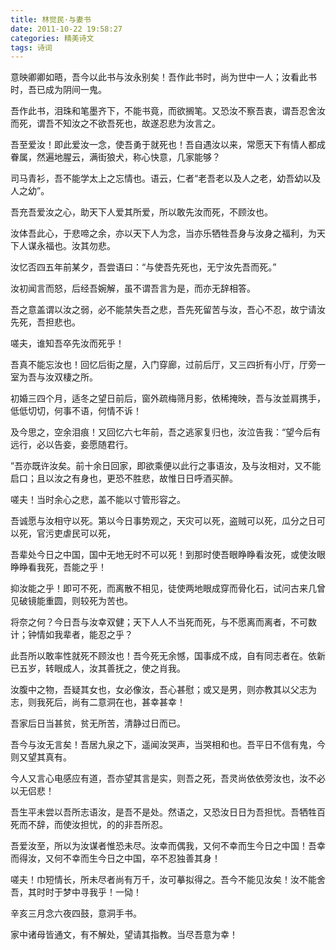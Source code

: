 ```yaml
---
title: 林觉民·与妻书
date: 2011-10-22 19:58:27
categories: 精美诗文
tags: 诗词
---
```


意映卿卿如晤，吾今以此书与汝永别矣！吾作此书时，尚为世中一人；汝看此书时，吾已成为阴间一鬼。

吾作此书，泪珠和笔墨齐下，不能书竟，而欲搁笔。又恐汝不察吾衷，谓吾忍舍汝而死，谓吾不知汝之不欲吾死也，故遂忍悲为汝言之。

吾至爱汝！即此爱汝一念，使吾勇于就死也！吾自遇汝以来，常愿天下有情人都成眷属，然遍地腥云，满街狼犬，称心快意，几家能够？

司马青衫，吾不能学太上之忘情也。语云，仁者“老吾老以及人之老，幼吾幼以及人之幼”。

吾充吾爱汝之心，助天下人爱其所爱，所以敢先汝而死，不顾汝也。

汝体吾此心，于悲啼之余，亦以天下人为念，当亦乐牺牲吾身与汝身之福利，为天下人谋永福也。汝其勿悲。

汝忆否四五年前某夕，吾尝语曰：“与使吾先死也，无宁汝先吾而死。”

汝初闻言而怒，后经吾婉解，虽不谓吾言为是，而亦无辞相答。

吾之意盖谓以汝之弱，必不能禁失吾之悲，吾先死留苦与汝，吾心不忍，故宁请汝先死，吾担悲也。

嗟夫，谁知吾卒先汝而死乎！

吾真不能忘汝也！回忆后街之屋，入门穿廊，过前后厅，又三四折有小厅，厅旁一室为吾与汝双棲之所。

初婚三四个月，适冬之望日前后，窗外疏梅筛月影，依稀掩映，吾与汝並肩携手，低低切切，何事不语，何情不诉！

及今思之，空余泪痕！又回忆六七年前，吾之逃家复归也，汝泣告我：“望今后有远行，必以告妾，妾愿随君行。

”吾亦既许汝矣。前十余日回家，即欲乘便以此行之事语汝，及与汝相对，又不能启口；且以汝之有身也，更恐不胜悲，故惟日日呼酒买醉。

嗟夫！当时余心之悲，盖不能以寸管形容之。

吾诚愿与汝相守以死。第以今日事势观之，天灾可以死，盗贼可以死，瓜分之日可以死，官污吏虐民可以死，

吾辈处今日之中国，国中无地无时不可以死！到那时使吾眼睁睁看汝死，或使汝眼睁睁看我死，吾能之乎！

抑汝能之乎！即可不死，而离散不相见，徒使两地眼成穿而骨化石，试问古来几曾见破镜能重圆，则较死为苦也。

将奈之何？今日吾与汝幸双健；天下人人不当死而死，与不愿离而离者，不可数计；钟情如我辈者，能忍之乎？

此吾所以敢率性就死不顾汝也！吾今死无余憾，国事成不成，自有同志者在。依新已五岁，转眼成人，汝其善抚之，使之肖我。

汝腹中之物，吾疑其女也，女必像汝，吾心甚慰；或又是男，则亦教其以父志为志，则我死后，尚有二意洞在也，甚幸甚幸！　　

吾家后日当甚贫，贫无所苦，清静过日而已。　　

吾今与汝无言矣！吾居九泉之下，遥闻汝哭声，当哭相和也。吾平日不信有鬼，今则又望其真有。

今人又言心电感应有道，吾亦望其言是实，则吾之死，吾灵尚依依旁汝也，汝不必以无侣悲！　　

吾生平未尝以吾所志语汝，是吾不是处。然语之，又恐汝日日为吾担忧。吾牺牲百死而不辞，而使汝担忧，的的非吾所忍。

吾爱汝至，所以为汝谋者惟恐未尽。汝幸而偶我，又何不幸而生今日之中国！吾幸而得汝，又何不幸而生今日之中国，卒不忍独善其身！

嗟夫！巾短情长，所未尽者尚有万千，汝可摹拟得之。吾今不能见汝矣！汝不能舍吾，其时时于梦中寻我乎！一恸！　　

辛亥三月念六夜四鼓，意洞手书。　　

家中诸母皆通文，有不解处，望请其指教。当尽吾意为幸！

